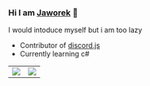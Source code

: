 ### Hi I am [Jaworek][discord] 👋

I would intoduce myself but i am too lazy
- Contributor of [discord.js]
- Currently learning c#


[discord]: https://discord.com/users/693055800322818149
[discord.js]: https://github.com/discordjs/discord.js
<table>
  <tr>
    <td align="center" style="padding=0;width=50%;">
      <img align="center" style="padding=0;" src="https://github-readme-stats.vercel.app/api/top-langs/?username=jaw0r3k&hide_progress=true&theme=dark&hide_border=true" />
    </td>
    <td align="center" style="padding=0;width=50%;">
      <a href="#"> <img align="center" style="padding=0;" src="https://github-readme-stats.vercel.app/api?username=jaw0r3k&hide=contribs,issues&show_icons=true&theme=dark&hide_border=true"/> </a>
    </td>
  </tr>
</table>

